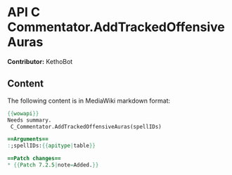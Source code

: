 # API C Commentator.AddTrackedOffensiveAuras

**Contributor:** KethoBot

## Content

The following content is in MediaWiki markdown format:

```mediawiki
{{wowapi}}
Needs summary.
 C_Commentator.AddTrackedOffensiveAuras(spellIDs)

==Arguments==
:;spellIDs:{{apitype|table}}

==Patch changes==
* {{Patch 7.2.5|note=Added.}}
```